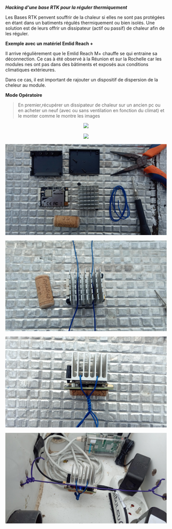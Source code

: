 ***Hacking d'une base RTK pour la réguler thermiquement***

Les Bases RTK penvent souffrir de la chaleur si elles ne sont pas protégées  en étant dans un batiments régulés thermiquement ou bien isolés. Une solution est de leurs offrir un dissipateur (actif ou passif) de chaleur afin de les réguler.

**Exemple avec un matériel Emlid Reach +**

Il arrive régulièrement que le Emlid Reach M+ chauffe se qui entraine sa déconnection. Ce cas à été observé à la Réunion et sur la Rochelle car les modules nes ont pas dans des bâtiments et exposés aux conditions climatiques extérieures.

Dans ce cas, il est important de rajouter un dispositif de dispersion de la cheleur au module.

**Mode Opératoire**

>En premier,récupérer un dissipateur de chaleur sur un ancien pc ou en acheter un neuf (avec ou sans ventilation en fonction du climat) et le monter comme le montre les images

<p align="center"><img src="../docs/images/cold/1.jpg"></p>


<p align="center"><img src="../docs/images/cold/2.jpg"></p>


<p align="center"><img src="../docs/images/cold/3.jpg"></p>


<p align="center"><img src="../docs/images/cold/4.jpg"></p>


<p align="center"><img src="../docs/images/cold/5.jpg"></p>


<p align="center"><img src="../docs/images/cold/6.jpg"></p>
